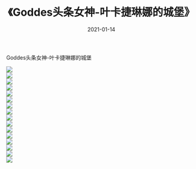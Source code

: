 ﻿---
layout: post
title:  《Goddes头条女神-叶卡捷琳娜的城堡》
date:   2021-01-14
img: http://img.660000.xyz/Sharelink/网络美图/2021/Goddes头条女神-叶卡捷琳娜的城堡/000.jpg
categories: [美女, 清纯, 唯美]
---

Goddes头条女神-叶卡捷琳娜的城堡

  ![](http://img.660000.xyz/Sharelink/网络美图/2021/Goddes头条女神-叶卡捷琳娜的城堡/001.jpg) <br> ![](http://img.660000.xyz/Sharelink/网络美图/2021/Goddes头条女神-叶卡捷琳娜的城堡/002.jpg) <br> ![](http://img.660000.xyz/Sharelink/网络美图/2021/Goddes头条女神-叶卡捷琳娜的城堡/003.jpg) <br> ![](http://img.660000.xyz/Sharelink/网络美图/2021/Goddes头条女神-叶卡捷琳娜的城堡/004.jpg) <br> ![](http://img.660000.xyz/Sharelink/网络美图/2021/Goddes头条女神-叶卡捷琳娜的城堡/005.jpg) <br> ![](http://img.660000.xyz/Sharelink/网络美图/2021/Goddes头条女神-叶卡捷琳娜的城堡/006.jpg) <br> ![](http://img.660000.xyz/Sharelink/网络美图/2021/Goddes头条女神-叶卡捷琳娜的城堡/007.jpg) <br> ![](http://img.660000.xyz/Sharelink/网络美图/2021/Goddes头条女神-叶卡捷琳娜的城堡/008.jpg) <br> ![](http://img.660000.xyz/Sharelink/网络美图/2021/Goddes头条女神-叶卡捷琳娜的城堡/009.jpg) <br> ![](http://img.660000.xyz/Sharelink/网络美图/2021/Goddes头条女神-叶卡捷琳娜的城堡/010.jpg) <br> ![](http://img.660000.xyz/Sharelink/网络美图/2021/Goddes头条女神-叶卡捷琳娜的城堡/011.jpg) <br> ![](http://img.660000.xyz/Sharelink/网络美图/2021/Goddes头条女神-叶卡捷琳娜的城堡/012.jpg) <br> ![](http://img.660000.xyz/Sharelink/网络美图/2021/Goddes头条女神-叶卡捷琳娜的城堡/013.jpg) <br> ![](http://img.660000.xyz/Sharelink/网络美图/2021/Goddes头条女神-叶卡捷琳娜的城堡/014.jpg) <br> ![](http://img.660000.xyz/Sharelink/网络美图/2021/Goddes头条女神-叶卡捷琳娜的城堡/015.jpg) <br> ![](http://img.660000.xyz/Sharelink/网络美图/2021/Goddes头条女神-叶卡捷琳娜的城堡/016.jpg) <br>